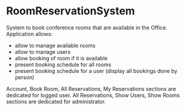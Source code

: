 # RoomReservationSystem

System to book conference rooms that are available in the Office.
Application allows:
 - allow to manage available rooms
 - allow to manage users
 - allow booking of room if it is available 
 - present booking schedule for all rooms
 - present booking schedule for a user (display all bookings done by person)
 
 Account, Book Room, All Reservations, My Reservations sections are dedicated for logged user.
 All Reservations, Show Users, Show Rooms sections are dedicated for administrator.
